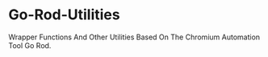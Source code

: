 # Go-Rod-Utilities
Wrapper Functions And Other Utilities Based On The Chromium Automation Tool Go Rod.
